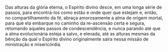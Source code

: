 ﻿Das alturas da glória eterna, o Espírito divino desce, em uma longa série de passos, para encontrá-los como estão e onde quer que estejam e, então, no compartilhamento da fé, abraça amorosamente a alma de origem mortal, para que ela embarque no caminho da re-ascensão certa e segura, retomando aqueles passos de condescendência, e nunca parando até que a alma evolucionária esteja a salvo, e elevada, até as alturas mesmas da bênção da qual o Espírito divino originalmente saíra nessa missão de ministração e misericórdia.